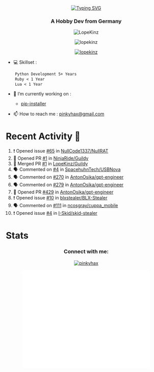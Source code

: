 <div align=center>
<a href="https://git.io/typing-svg"><img src="https://readme-typing-svg.herokuapp.com?font=Fira+Code&pause=1000&center=true&multiline=true&width=435&height=55&lines=Lopekinz;Advanced+Python+Developer" alt="Typing SVG" /></a>
</div>
<h3 align="center">A Hobby Dev from Germany</h3>

<p align="center"> <img src="https://img.shields.io/github/followers/LopeKinz?label=Follow&style=social)](https://github.com/LopeKinz" alt="LopeKinz" /> </p>
<p align="center"> <img src="https://komarev.com/ghpvc/?username=lopekinz&label=Profile%20views&color=0e75b6&style=flat" alt="lopekinz" /> </p>

<p align="center"> <a href="https://github.com/ryo-ma/github-profile-trophy"><img src="https://github-profile-trophy.vercel.app/?username=lopekinz&theme=onedark" alt="lopekinz" /></a> </p>

- 💻 Skillset :
```
    Python Development 5+ Years
    Ruby < 1 Year
    Lua < 1 Year
```
- 🔭 I’m currently working on :
     * [pip-installer](https://www.github.com/LopeKinz/pip-installer)

- 📫 How to reach me : [pinkyhax@gmail.com](mailto:pinkyhax@gmail.com)

# Recent Activity 🎉
<!--START_SECTION:activity-->
1. ❗ Opened issue [#65](https://github.com/NullCode1337/NullRAT/issues/65) in [NullCode1337/NullRAT](https://github.com/NullCode1337/NullRAT)
2. 💪 Opened PR [#1](https://github.com/NinjaRide/Guildy/pull/1) in [NinjaRide/Guildy](https://github.com/NinjaRide/Guildy)
3. 🎉 Merged PR [#1](https://github.com/LopeKinz/Guildy/pull/1) in [LopeKinz/Guildy](https://github.com/LopeKinz/Guildy)
4. 🗣 Commented on [#4](https://github.com/SpacehuhnTech/USBNova/issues/4) in [SpacehuhnTech/USBNova](https://github.com/SpacehuhnTech/USBNova)
5. 🗣 Commented on [#270](https://github.com/AntonOsika/gpt-engineer/issues/270) in [AntonOsika/gpt-engineer](https://github.com/AntonOsika/gpt-engineer)
6. 🗣 Commented on [#279](https://github.com/AntonOsika/gpt-engineer/issues/279) in [AntonOsika/gpt-engineer](https://github.com/AntonOsika/gpt-engineer)
7. 💪 Opened PR [#429](https://github.com/AntonOsika/gpt-engineer/pull/429) in [AntonOsika/gpt-engineer](https://github.com/AntonOsika/gpt-engineer)
8. ❗ Opened issue [#10](https://github.com/blxstealer/BLX-Stealer/issues/10) in [blxstealer/BLX-Stealer](https://github.com/blxstealer/BLX-Stealer)
9. 🗣 Commented on [#111](https://github.com/ncosgray/cuppa_mobile/issues/111) in [ncosgray/cuppa_mobile](https://github.com/ncosgray/cuppa_mobile)
10. ❗ Opened issue [#4](https://github.com/I-Skid/skid-stealer/issues/4) in [I-Skid/skid-stealer](https://github.com/I-Skid/skid-stealer)
<!--END_SECTION:activity-->


# Stats
<h3 align="center">Connect with me:</h3>
<p align="center">
<a href="https://instagram.com/pinkyhax" target="blank"><img align="center" src="https://raw.githubusercontent.com/rahuldkjain/github-profile-readme-generator/master/src/images/icons/Social/instagram.svg" alt="pinkyhax" height="30" width="40" /></a>
</p>

<p align=center>
  <img align="center" src="/github-metrics.svg" alt="Metrics" width="400">
</p>


